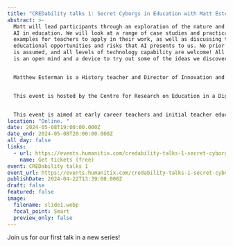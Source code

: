 ```yaml
---
title: "CREDability talks 1: Secret Cyborgs in Education with Matt Esterman"
abstract: >-
  Matt will lead participants through an exploration of the nature and impact of
  AI in education. We will look at a range of case studies and practical
  examples for teachers to apply in their work, as well as discussing the larger
  educational opportunities and risks that AI presents to us. No prior knowledge
  is assumed, and all levels of technology capability are welcome! All you need
  is an open mind and a device to try out some of the ideas we discover.


  Matthew Esterman is a History teacher and Director of Innovation and Partnerships at Our Lady of Mercy College, Parramatta. He holds masters degrees from Macquarie University and the University of Sydney, and is the recipient of several awards, most recently the Commonwealth Bank Teaching Fellowship for 2023. His role involves establishing and maintaining valuable partnerships with external organisations such as universities, industry partners and charitable organisations, as well as seeking out and adopting innovative approaches to the school experience. Matthew has been a leading voice in the strategic and practical use of AI in schools, exploring the potential and pitfalls of various tools and platforms. Matthew recently launched the Mercy Multicredential initiative at OLMC, which allows students to curate a portfolio of evidence from across their school experience towards a nationally recognised, formal credential. He is a keen lifelong learner who believes we can bend the future using creativity, critical thinking, and compassion.


  This event is hosted by the Centre for Research on Education in a Digital Society (CREDS), part of UTS. This event is part of the CREDability Talks series. In 2024, these talks are going to focus on Artificial Intelligence and education. Make sure you follow CREDS for more information. 


  This event is aimed at early career teachers and initial teacher education students, although everyone is welcome. 
location: "Online. "
date: 2024-05-08T19:00:00.000Z
date_end: 2024-05-08T20:00:00.000Z
all_day: false
links:
  - url: https://events.humanitix.com/credability-talks-1-secret-cyborgs-in-education-with-matt-esterman
    name: Get tickets (free)
event: CREDability talks 1
event_url: https://events.humanitix.com/credability-talks-1-secret-cyborgs-in-education-with-matt-esterman
publishDate: 2024-04-22T13:39:00.000Z
draft: false
featured: false
image:
  filename: slide1.webp
  focal_point: Smart
  preview_only: false
---
```


Join us for our first talk in a new series!

